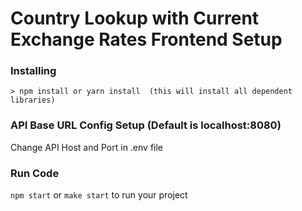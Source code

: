 # Country Lookup with Current Exchange Rates Frontend Setup

### Installing
```
> npm install or yarn install  (this will install all dependent libraries)
```

### API Base URL Config Setup (Default is localhost:8080)
Change API Host and Port in .env file

### Run Code

`npm start` or `make start` to run your project 
